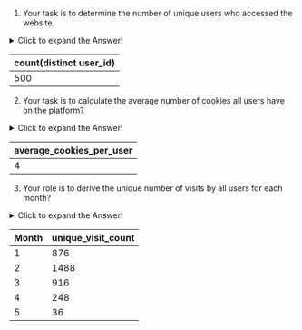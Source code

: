 1) Your task is to determine the number of unique users who accessed the website.

<details>
<summary>Click to expand the Answer!</summary>
  
sql
select count(distinct user_id) from users;

</details>


|count(distinct user_id)|
|-----------------------|
|500|

2) Your task is to calculate the average number of cookies all users have on the platform?
<details>
<summary>Click to expand the Answer!</summary>

sql
with cte as(
select user_id,count(cookie_id) as cc  from users
group by user_id
) 
select round(avg(cc)) average_cookies_per_user
from cte ;

</details>

|average_cookies_per_user | 
|-------------------------|
|4|

3) Your role is to derive the unique number of visits by all users for each month?
<details>
<summary>Click to expand the Answer!</summary>
  
sql
select month(event_time) Month,
count(distinct visit_id) unique_visit_count
from events
where event_type=1
group by Month;

</details>

|Month|unique_visit_count|
|---------------|---------|
|1	|876|
|2	|1488|
|3	|916|
|4	|248|
|5	|36|

